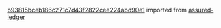 [b93815bceb186c271c7d43f2822cee224abd90e1](https://github.com/insolar/assured-ledger/commit/b93815bceb186c271c7d43f2822cee224abd90e1) imported from [assured-ledger](https://github.com/insolar/assured-ledger)
